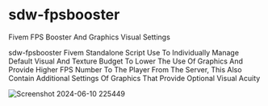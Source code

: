 # sdw-fpsbooster
Fivem FPS Booster And Graphics Visual Settings

sdw-fpsbooster Fivem Standalone Script Use To Individually Manage Default Visual And Texture Budget To Lower The Use Of Graphics And Provide Higher FPS Number To The Player From The Server, This Also Contain Additional Settings Of Graphics That Provide Optional Visual Acuity

![Screenshot 2024-06-10 225449](https://github.com/Shiromorningstar/sdw-fpsbooster/assets/91198430/ee2d9530-a9b9-4c75-9686-46542454c580)
